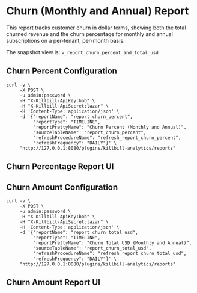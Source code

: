 # Churn (Monthly and Annual) Report

This report tracks customer churn in dollar terms, showing both the total churned revenue and the churn percentage for monthly and annual subscriptions on a per-tenant, per-month basis.

The snapshot view is: `v_report_churn_percent_and_total_usd`

## Churn Percent Configuration

```
curl -v \
     -X POST \
     -u admin:password \
     -H "X-Killbill-ApiKey:bob" \
     -H "X-Killbill-ApiSecret:lazar" \
     -H 'Content-Type: application/json' \
     -d '{"reportName": "report_churn_percent",
          "reportType": "TIMELINE",
          "reportPrettyName": "Churn Percent (Monthly and Annual)",
          "sourceTableName": "report_churn_percent",
          "refreshProcedureName": "refresh_report_churn_percent",
          "refreshFrequency": "DAILY"}' \
     "http://127.0.0.1:8080/plugins/killbill-analytics/reports"
```

## Churn Percentage Report UI



## Churn Amount Configuration

```
curl -v \
     -X POST \
     -u admin:password \
     -H "X-Killbill-ApiKey:bob" \
     -H "X-Killbill-ApiSecret:lazar" \
     -H 'Content-Type: application/json' \
     -d '{"reportName": "report_churn_total_usd",
          "reportType": "TIMELINE",
          "reportPrettyName": "Churn Total USD (Monthly and Annual)",
          "sourceTableName": "report_churn_total_usd",
          "refreshProcedureName": "refresh_report_churn_total_usd",
          "refreshFrequency": "DAILY"}' \
     "http://127.0.0.1:8080/plugins/killbill-analytics/reports"
```

## Churn Amount Report UI


